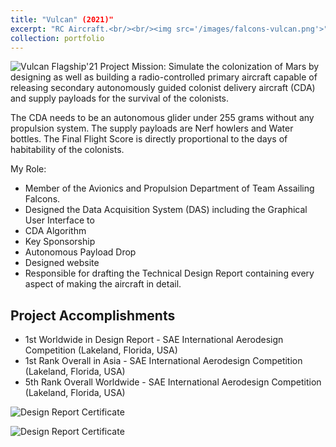 ```yaml
---
title: "Vulcan" (2021)"
excerpt: "RC Aircraft.<br/><br/><img src='/images/falcons-vulcan.png'>"
collection: portfolio
---
```

![Vulcan Flagship'21](https://sakshambhutani.xyz/images/falcons-vulcan.png)
Project Mission:
Simulate the colonization of Mars by designing as well as building a radio-controlled primary aircraft capable of releasing secondary autonomously guided colonist delivery aircraft (CDA) and supply payloads for the survival of the colonists.

The CDA needs to be an autonomous glider under 255 grams without any propulsion system. The supply payloads are Nerf howlers and Water bottles. The Final Flight Score is directly proportional to the days of habitability of the colonists.

My Role:
* Member of the Avionics and Propulsion Department of Team Assailing Falcons.
* Designed the Data Acquisition System (DAS) including the Graphical User Interface to 
* CDA Algorithm
* Key Sponsorship
* Autonomous Payload Drop
* Designed website  
* Responsible for drafting the Technical Design Report containing every aspect of making the aircraft in detail.

## Project Accomplishments
* 1st Worldwide in Design Report - SAE International Aerodesign Competition (Lakeland, Florida, USA)
* 1st Rank Overall in Asia - SAE International Aerodesign Competition (Lakeland, Florida, USA)
* 5th Rank Overall Worldwide - SAE International Aerodesign Competition (Lakeland, Florida, USA)

![Design Report Certificate](https://sakshambhutani.xyz/images/Falcons/falcons-vulcan-participation.png)

![Design Report Certificate](https://sakshambhutani.xyz/images/Falcons/falcons-vulcan-pos.png)